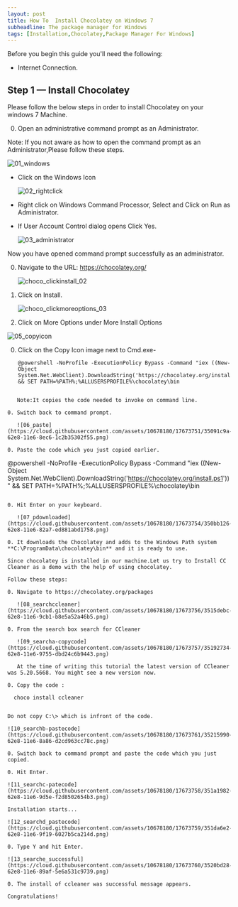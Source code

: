 ```yaml
---
layout: post
title: How To  Install Chocolatey on Windows 7
subheadline: The package manager for Windows
tags: [Installation,Chocolatey,Package Manager For Windows]
---
```


Before you begin this guide you'll need the following:

- Internet Connection.

## Step 1 — Install Chocolatey

Please follow the below steps in order to install Chocolatey on your windows 7 Machine.

0. Open an administrative command prompt as an Administrator.

Note: If you not aware as how to open the command prompt as an Administrator,Please follow these steps.


   ![01_windows](https://cloud.githubusercontent.com/assets/10678180/17673749/34f35ebe-62e8-11e6-9271-8ed95d43d1e2.png)

- Click on the Windows Icon 

   ![02_rightclick](https://cloud.githubusercontent.com/assets/10678180/17673750/35011856-62e8-11e6-9575-1797a46a5571.png)

- Right click on Windows Command Processor, Select and Click on Run as Administrator.
- If User Account Control dialog opens Click Yes.

   ![03_administrator](https://cloud.githubusercontent.com/assets/10678180/17673752/350a6ff0-62e8-11e6-9abb-95aaadf65eaf.png)


Now you have opened command prompt successfully as an administrator.

0. Navigate to the URL: https://chocolatey.org/
 
   ![choco_clickinstall_02](https://cloud.githubusercontent.com/assets/10678180/22045188/5d00ccdc-dcde-11e6-892f-ec89796d1fe5.png)

0. Click on Install.

   ![choco_clickmoreoptions_03](https://cloud.githubusercontent.com/assets/10678180/22045235/97e23d7c-dcde-11e6-924f-ad0598f2e19e.png)

0. Click on More Options under More Install Options 

![05_copyicon](https://cloud.githubusercontent.com/assets/10678180/17673755/350f5c86-62e8-11e6-859e-a3236f595c94.png)

0. Click on the Copy Icon image next to  Cmd.exe-  


   ```
   @powershell -NoProfile -ExecutionPolicy Bypass -Command "iex ((New-Object System.Net.WebClient).DownloadString('https://chocolatey.org/install.ps1'))" && SET PATH=%PATH%;%ALLUSERSPROFILE%\chocolatey\bin
```

   Note:It copies the code needed to invoke on command line.

0. Switch back to command prompt.

   ![06_paste](https://cloud.githubusercontent.com/assets/10678180/17673751/35091c9a-62e8-11e6-8ec6-1c2b35302f55.png)

0. Paste the code which you just copied earlier.

   ```
   @powershell -NoProfile -ExecutionPolicy Bypass -Command "iex ((New-Object System.Net.WebClient).DownloadString('https://chocolatey.org/install.ps1'))" && SET PATH=%PATH%;%ALLUSERSPROFILE%\chocolatey\bin
```

0. Hit Enter on your keyboard. 

   ![07_pdownloaded](https://cloud.githubusercontent.com/assets/10678180/17673754/350bb126-62e8-11e6-82a7-ed881abd1758.png)

0. It downloads the Chocolatey and adds to the Windows Path system **C:\ProgramData\chocolatey\bin** and it is ready to use.

Since chocolatey is installed in our machine.Let us try to Install CC Cleaner as a demo with the help of using chocolatey.

Follow these steps:

0. Navigate to https://chocolatey.org/packages

   ![08_searchccleaner](https://cloud.githubusercontent.com/assets/10678180/17673756/3515debc-62e8-11e6-9cb1-b8e5a52a46b5.png)

0. From the search box search for CCleaner

   ![09_searcha-copycode](https://cloud.githubusercontent.com/assets/10678180/17673757/35192734-62e8-11e6-9755-dbd24c6b9443.png)
   
   At the time of writing this tutorial the latest version of CCleaner was 5.20.5668. You might see a new version now.
   
0. Copy the code : 

   ```
      choco install ccleaner
   ```
   
  Do not copy C:\> which is infront of the code.

   ![10_searchb-pastecode](https://cloud.githubusercontent.com/assets/10678180/17673761/35215990-62e8-11e6-8a86-d2cd963cc78c.png)

0. Switch back to command prompt and paste the code which you just copied.

0. Hit Enter.

   ![11_searchc-patecode](https://cloud.githubusercontent.com/assets/10678180/17673758/351a1982-62e8-11e6-9d5e-f2d8502654b3.png)

   Installation starts...

   ![12_searchd_pastecode](https://cloud.githubusercontent.com/assets/10678180/17673759/351da6e2-62e8-11e6-9f19-6027b5ca214d.png)

0. Type Y and hit Enter.

   ![13_searche_successful](https://cloud.githubusercontent.com/assets/10678180/17673760/3520bd28-62e8-11e6-89af-5e6a531c9739.png)

0. The install of ccleaner was successful message appears.

Congratulations! 
